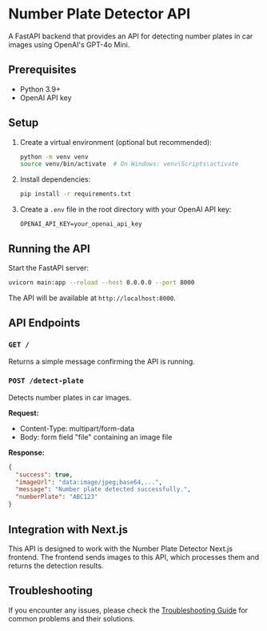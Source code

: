 # Number Plate Detector API

A FastAPI backend that provides an API for detecting number plates in car images using OpenAI's GPT-4o Mini.

## Prerequisites

- Python 3.9+
- OpenAI API key

## Setup

1. Create a virtual environment (optional but recommended):
   ```bash
   python -m venv venv
   source venv/bin/activate  # On Windows: venv\Scripts\activate
   ```

2. Install dependencies:
   ```bash
   pip install -r requirements.txt
   ```

3. Create a `.env` file in the root directory with your OpenAI API key:
   ```
   OPENAI_API_KEY=your_openai_api_key
   ```

## Running the API

Start the FastAPI server:
```bash
uvicorn main:app --reload --host 0.0.0.0 --port 8000
```

The API will be available at `http://localhost:8000`.

## API Endpoints

### `GET /`

Returns a simple message confirming the API is running.

### `POST /detect-plate`

Detects number plates in car images.

**Request:**
- Content-Type: multipart/form-data
- Body: form field "file" containing an image file

**Response:**
```json
{
  "success": true,
  "imageUrl": "data:image/jpeg;base64,...",
  "message": "Number plate detected successfully.",
  "numberPlate": "ABC123"
}
```

## Integration with Next.js

This API is designed to work with the Number Plate Detector Next.js frontend. The frontend sends images to this API, which processes them and returns the detection results.

## Troubleshooting

If you encounter any issues, please check the [Troubleshooting Guide](./TROUBLESHOOTING.md) for common problems and their solutions. 